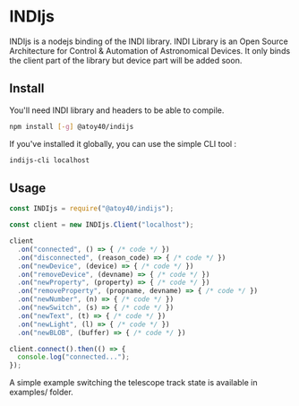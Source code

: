 INDIjs
===

INDIjs is a nodejs binding of the INDI library. INDI Library is an Open Source Architecture for Control & Automation of Astronomical Devices. It only binds the client part of the library but device part will be added soon.

Install
---

You'll need INDI library and headers to be able to compile.

```bash
npm install [-g] @atoy40/indijs
```

If you've installed it globally, you can use the simple CLI tool :

```bash
indijs-cli localhost
```

Usage
---

```js
const INDIjs = require("@atoy40/indijs");

const client = new INDIjs.Client("localhost");

client
  .on("connected", () => { /* code */ })
  .on("disconnected", (reason_code) => { /* code */ })
  .on("newDevice", (device) => { /* code */ })
  .on("removeDevice", (devname) => { /* code */ })
  .on("newProperty", (property) => { /* code */ })
  .on("removeProperty", (propname, devname) => { /* code */ })
  .on("newNumber", (n) => { /* code */ })
  .on("newSwitch", (s) => { /* code */ })
  .on("newText", (t) => { /* code */ })
  .on("newLight", (l) => { /* code */ })
  .on("newBLOB", (buffer) => { /* code */ })

client.connect().then(() => {
  console.log("connected...");
});
```

A simple example switching the telescope track state is available in examples/ folder.
